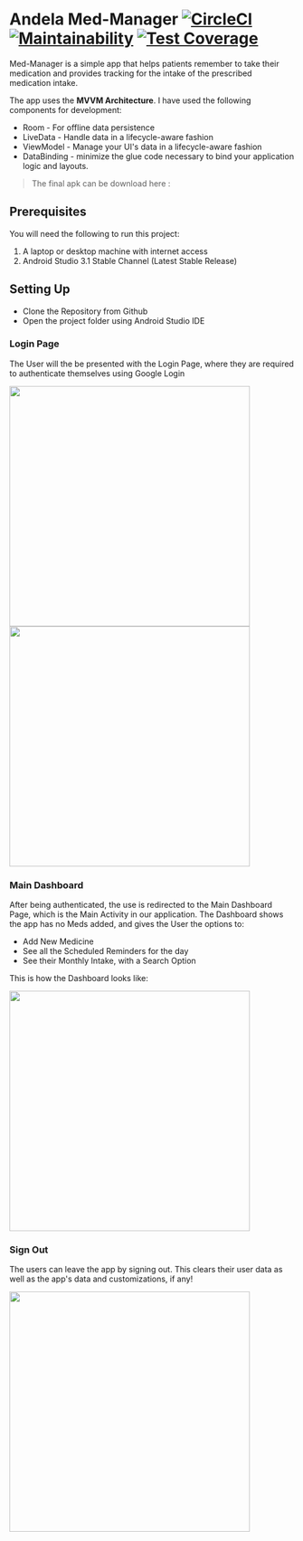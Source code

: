 # Andela Med-Manager  [![CircleCI](https://circleci.com/gh/jumaallan/AndelaMedManager/tree/master.svg?style=shield)](https://circleci.com/gh/jumaallan/Andela-Med-Manager/tree/master)   [![Maintainability](https://api.codeclimate.com/v1/badges/029ded8e7747a58f1095/maintainability)](https://codeclimate.com/github/jumaallan/Andela-Med-Manager/maintainability)  [![Test Coverage](https://api.codeclimate.com/v1/badges/029ded8e7747a58f1095/test_coverage)](https://codeclimate.com/github/jumaallan/Andela-Med-Manager/test_coverage)

Med-Manager is a simple app that helps patients remember to take their medication and provides tracking for the intake of the prescribed medication intake.

The app uses the **MVVM Architecture**. I have used the following components for development:

* Room - For offline data persistence
* LiveData - Handle data in a lifecycle-aware fashion 
* ViewModel - Manage your UI's data in a lifecycle-aware fashion
* DataBinding -  minimize the glue code necessary to bind your application logic and layouts.


> The final apk can be download here : <insert link>

## Prerequisites
You will need the following to run this project:
1. A laptop or desktop machine with internet access
2. Android Studio 3.1 Stable Channel (Latest Stable Release)

## Setting Up
* Clone the Repository from Github
* Open the project folder using Android Studio IDE

### Login Page
The User will the be presented with the Login Page, where they are required to authenticate themselves using Google Login

<img src="https://github.com/jumaallan/AndelaMedManager/blob/master/screenshots/andela-google-auth.png" width="425"/>   <img src="https://github.com/jumaallan/AndelaMedManager/blob/master/screenshots/andela-login-account.png" width="425"/> 

### Main Dashboard
After being authenticated, the use is redirected to the Main Dashboard Page, which is the Main Activity in our application. The Dashboard shows the app has no Meds added, and gives the User the options to:

* Add New Medicine
* See all the Scheduled Reminders for the day
* See their Monthly Intake, with a Search Option 

This is how the Dashboard looks like:

<img src="https://github.com/jumaallan/AndelaMedManager/blob/master/screenshots/andela-main-dashboard-empty.png" width="425"/> 

### Sign Out
The users can leave the app by signing out. This clears their user data as well as the app's data and customizations, if any!

<img src="https://github.com/jumaallan/AndelaMedManager/blob/master/screenshots/andela-profile-card.png" width="425"/> 